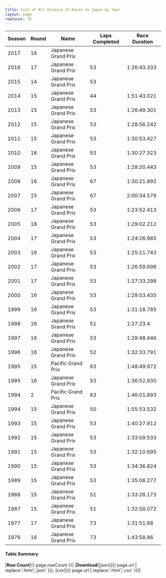 ```yaml
---
title: List of All Formula 1® Races in Japan by Year
layout: page
rowCount: 35
---
```


| Season | Round | Name | Laps Completed | Race Duration |
|--|--|--|--|--|
| 2017 | 16 | Japanese Grand Prix |   |   |
| 2016 | 17 | Japanese Grand Prix | 53 | 1:26:43.333 |
| 2015 | 14 | Japanese Grand Prix | 53 |   |
| 2014 | 15 | Japanese Grand Prix | 44 | 1:51:43.021 |
| 2013 | 15 | Japanese Grand Prix | 53 | 1:26:49.301 |
| 2012 | 15 | Japanese Grand Prix | 53 | 1:28:56.242 |
| 2011 | 15 | Japanese Grand Prix | 53 | 1:30:53.427 |
| 2010 | 16 | Japanese Grand Prix | 53 | 1:30:27.323 |
| 2009 | 15 | Japanese Grand Prix | 53 | 1:28:20.443 |
| 2008 | 16 | Japanese Grand Prix | 67 | 1:30:21.892 |
| 2007 | 15 | Japanese Grand Prix | 67 | 2:00:34.579 |
| 2006 | 17 | Japanese Grand Prix | 53 | 1:23:52.413 |
| 2005 | 18 | Japanese Grand Prix | 53 | 1:29:02.212 |
| 2004 | 17 | Japanese Grand Prix | 53 | 1:24:26.985 |
| 2003 | 16 | Japanese Grand Prix | 53 | 1:25:11.743 |
| 2002 | 17 | Japanese Grand Prix | 53 | 1:26:59.698 |
| 2001 | 17 | Japanese Grand Prix | 53 | 1:27:33.298 |
| 2000 | 16 | Japanese Grand Prix | 53 | 1:29:53.435 |
| 1999 | 16 | Japanese Grand Prix | 53 | 1:31:18.785 |
| 1998 | 16 | Japanese Grand Prix | 51 | 1:27:23.4 |
| 1997 | 16 | Japanese Grand Prix | 53 | 1:29:48.446 |
| 1996 | 16 | Japanese Grand Prix | 52 | 1:32:33.791 |
| 1995 | 15 | Pacific Grand Prix | 83 | 1:48:49.972 |
| 1995 | 16 | Japanese Grand Prix | 53 | 1:36:52.930 |
| 1994 | 2 | Pacific Grand Prix | 83 | 1:46:01.693 |
| 1994 | 15 | Japanese Grand Prix | 50 | 1:55:53.532 |
| 1993 | 15 | Japanese Grand Prix | 53 | 1:40:27.912 |
| 1992 | 15 | Japanese Grand Prix | 53 | 1:33:09.533 |
| 1991 | 15 | Japanese Grand Prix | 53 | 1:32:10.695 |
| 1990 | 15 | Japanese Grand Prix | 53 | 1:34:36.824 |
| 1989 | 15 | Japanese Grand Prix | 53 | 1:35:06.277 |
| 1988 | 15 | Japanese Grand Prix | 51 | 1:33:26.173 |
| 1987 | 15 | Japanese Grand Prix | 51 | 1:32:58.072 |
| 1977 | 17 | Japanese Grand Prix | 73 | 1:31:51.68 |
| 1976 | 16 | Japanese Grand Prix | 73 | 1:43:58.86 |

#### Table Summary

|**Row Count**|{{ page.rowCount }}|
|**Download**|[json]({{ page.url | replace:'.html','.json' }}), [csv]({{ page.url | replace:'.html','.csv' }})|
